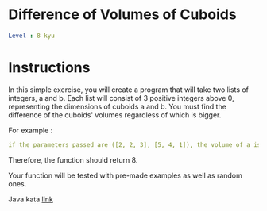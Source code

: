 # Difference of Volumes of Cuboids

```yaml
Level : 8 kyu
```

# Instructions
In this simple exercise, you will create a program that will take two lists of integers, a and b. Each list will consist of 3 positive integers above 0, representing the dimensions of cuboids a and b.
You must find the difference of the cuboids' volumes regardless of which is bigger.

For example :

```yaml
if the parameters passed are ([2, 2, 3], [5, 4, 1]), the volume of a is 12 and the volume of b is 20.
```

Therefore, the function should return 8.

Your function will be tested with pre-made examples as well as random ones.

Java kata [link](https://www.codewars.com/kata/58cb43f4256836ed95000f97/train/java)